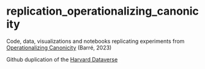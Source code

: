 # replication_operationalizing_canonicity

Code, data, visualizations and notebooks replicating experiments from [Operationalizing Canonicity](https://culturalanalytics.org/article/88113-operationalizing-canonicity-a-quantitative-study-of-french-19th-and-20th-century-literature) (Barré, 2023)

Github duplication of the [Harvard Dataverse](https://dataverse.harvard.edu/dataset.xhtml?persistentId=doi:10.7910/DVN/GQQKWK)

